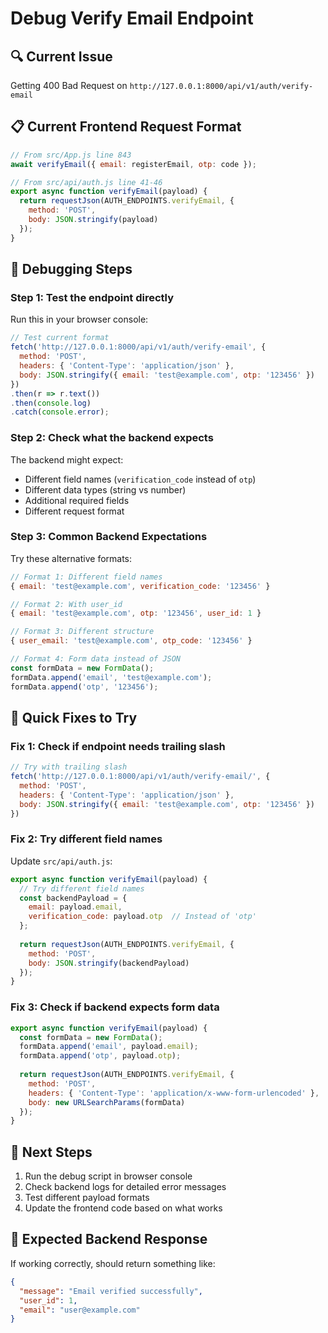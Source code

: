 # Debug Verify Email Endpoint

## 🔍 Current Issue
Getting 400 Bad Request on `http://127.0.0.1:8000/api/v1/auth/verify-email`

## 📋 Current Frontend Request Format
```javascript
// From src/App.js line 843
await verifyEmail({ email: registerEmail, otp: code });

// From src/api/auth.js line 41-46
export async function verifyEmail(payload) {
  return requestJson(AUTH_ENDPOINTS.verifyEmail, {
    method: 'POST',
    body: JSON.stringify(payload)
  });
}
```

## 🧪 Debugging Steps

### Step 1: Test the endpoint directly
Run this in your browser console:

```javascript
// Test current format
fetch('http://127.0.0.1:8000/api/v1/auth/verify-email', {
  method: 'POST',
  headers: { 'Content-Type': 'application/json' },
  body: JSON.stringify({ email: 'test@example.com', otp: '123456' })
})
.then(r => r.text())
.then(console.log)
.catch(console.error);
```

### Step 2: Check what the backend expects
The backend might expect:
- Different field names (`verification_code` instead of `otp`)
- Different data types (string vs number)
- Additional required fields
- Different request format

### Step 3: Common Backend Expectations
Try these alternative formats:

```javascript
// Format 1: Different field names
{ email: 'test@example.com', verification_code: '123456' }

// Format 2: With user_id
{ email: 'test@example.com', otp: '123456', user_id: 1 }

// Format 3: Different structure
{ user_email: 'test@example.com', otp_code: '123456' }

// Format 4: Form data instead of JSON
const formData = new FormData();
formData.append('email', 'test@example.com');
formData.append('otp', '123456');
```

## 🔧 Quick Fixes to Try

### Fix 1: Check if endpoint needs trailing slash
```javascript
// Try with trailing slash
fetch('http://127.0.0.1:8000/api/v1/auth/verify-email/', {
  method: 'POST',
  headers: { 'Content-Type': 'application/json' },
  body: JSON.stringify({ email: 'test@example.com', otp: '123456' })
})
```

### Fix 2: Try different field names
Update `src/api/auth.js`:
```javascript
export async function verifyEmail(payload) {
  // Try different field names
  const backendPayload = {
    email: payload.email,
    verification_code: payload.otp  // Instead of 'otp'
  };
  
  return requestJson(AUTH_ENDPOINTS.verifyEmail, {
    method: 'POST',
    body: JSON.stringify(backendPayload)
  });
}
```

### Fix 3: Check if backend expects form data
```javascript
export async function verifyEmail(payload) {
  const formData = new FormData();
  formData.append('email', payload.email);
  formData.append('otp', payload.otp);
  
  return requestJson(AUTH_ENDPOINTS.verifyEmail, {
    method: 'POST',
    headers: { 'Content-Type': 'application/x-www-form-urlencoded' },
    body: new URLSearchParams(formData)
  });
}
```

## 🎯 Next Steps
1. Run the debug script in browser console
2. Check backend logs for detailed error messages
3. Test different payload formats
4. Update the frontend code based on what works

## 📝 Expected Backend Response
If working correctly, should return something like:
```json
{
  "message": "Email verified successfully",
  "user_id": 1,
  "email": "user@example.com"
}
```

